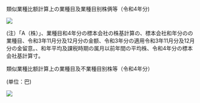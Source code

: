 類似業種比额計算上の業種目及業種目别株俩等（令和4年分)

![](https://www.nta.go.jp/tmp/6aae3579-bce5-42ac-bf91-e4df0d260508/images/86c78d5d94339c36918bc40dcb3e09decd0d4c5bc3c92c0c5ab3d52f0179d232.jpg)

(注）「A（株）」、業種目和4年分の標本会社の株基計算の、標本会社和年分のの業種目、令和3年11月分及12月分の金额、令和3年分の適用令和3年11月分及12月分の金留意。、和年平均及課税時期の属月以前年間の平均株、令和4年分の標本会社基計算寸。

類似業種比额計算上の業種目及不業種目别株等（令和4年分）

(单位：巴)

![](https://www.nta.go.jp/tmp/6aae3579-bce5-42ac-bf91-e4df0d260508/images/b8f5a0fd93125d0bde08f8acc7e2edcb3f338fb2c130c5700576161042aa764a.jpg)